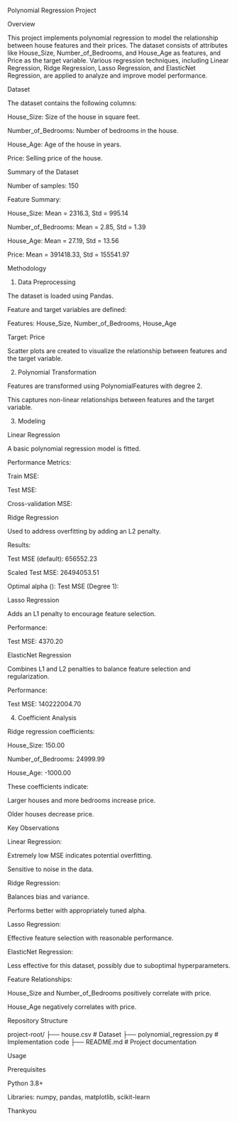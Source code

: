 Polynomial Regression Project

Overview

This project implements polynomial regression to model the relationship between house features and their prices. The dataset consists of attributes like House_Size, Number_of_Bedrooms, and House_Age as features, and Price as the target variable. Various regression techniques, including Linear Regression, Ridge Regression, Lasso Regression, and ElasticNet Regression, are applied to analyze and improve model performance.

Dataset

The dataset contains the following columns:

House_Size: Size of the house in square feet.

Number_of_Bedrooms: Number of bedrooms in the house.

House_Age: Age of the house in years.

Price: Selling price of the house.

Summary of the Dataset

Number of samples: 150

Feature Summary:

House_Size: Mean = 2316.3, Std = 995.14

Number_of_Bedrooms: Mean = 2.85, Std = 1.39

House_Age: Mean = 27.19, Std = 13.56

Price: Mean = 391418.33, Std = 155541.97

Methodology

1. Data Preprocessing

The dataset is loaded using Pandas.

Feature and target variables are defined:

Features: House_Size, Number_of_Bedrooms, House_Age

Target: Price

Scatter plots are created to visualize the relationship between features and the target variable.

2. Polynomial Transformation

Features are transformed using PolynomialFeatures with degree 2.

This captures non-linear relationships between features and the target variable.

3. Modeling

Linear Regression

A basic polynomial regression model is fitted.

Performance Metrics:

Train MSE: 

Test MSE: 

Cross-validation MSE: 

Ridge Regression

Used to address overfitting by adding an L2 penalty.

Results:

Test MSE (default): 656552.23

Scaled Test MSE: 26494053.51

Optimal alpha (): Test MSE (Degree 1): 

Lasso Regression

Adds an L1 penalty to encourage feature selection.

Performance:

Test MSE: 4370.20

ElasticNet Regression

Combines L1 and L2 penalties to balance feature selection and regularization.

Performance:

Test MSE: 140222004.70

4. Coefficient Analysis

Ridge regression coefficients:

House_Size: 150.00

Number_of_Bedrooms: 24999.99

House_Age: -1000.00

These coefficients indicate:

Larger houses and more bedrooms increase price.

Older houses decrease price.

Key Observations

Linear Regression:

Extremely low MSE indicates potential overfitting.

Sensitive to noise in the data.

Ridge Regression:

Balances bias and variance.

Performs better with appropriately tuned alpha.

Lasso Regression:

Effective feature selection with reasonable performance.

ElasticNet Regression:

Less effective for this dataset, possibly due to suboptimal hyperparameters.

Feature Relationships:

House_Size and Number_of_Bedrooms positively correlate with price.

House_Age negatively correlates with price.

Repository Structure

project-root/
├── house.csv             # Dataset
├── polynomial_regression.py # Implementation code
├── README.md             # Project documentation

Usage

Prerequisites

Python 3.8+

Libraries: numpy, pandas, matplotlib, scikit-learn

Thankyou 
